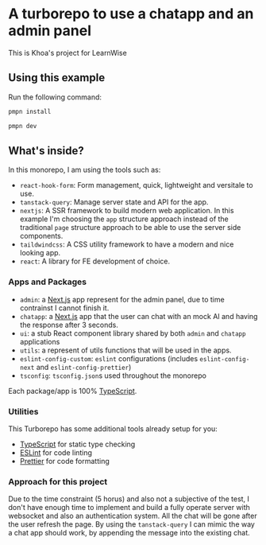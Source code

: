 # A turborepo to use a chatapp and an admin panel

This is Khoa's project for LearnWise

## Using this example

Run the following command:

```sh
pmpn install

pmpn dev
```

## What's inside?

In this monorepo, I am using the tools such as:

- `react-hook-form`: Form management, quick, lightweight and versitale to use.
- `tanstack-query`: Manage server state and API for the app.
- `nextjs`: A SSR framework to build modern web application. In this example I'm choosing the `app` structure approach instead of the traditional `page` structure approach to be able to use the server side components.
- `taildwindcss`: A CSS utility framework to have a modern and nice looking app.
- `react`: A library for FE development of choice.

### Apps and Packages

- `admin`: a [Next.js](https://nextjs.org/) app represent for the admin panel, due to time contrainst I cannot finish it.
- `chatapp`: a [Next.js](https://nextjs.org/) app that the user can chat with an mock AI and having the response after 3 seconds.
- `ui`: a stub React component library shared by both `admin` and `chatapp` applications
- `utils`: a represent of utils functions that will be used in the apps.
- `eslint-config-custom`: `eslint` configurations (includes `eslint-config-next` and `eslint-config-prettier`)
- `tsconfig`: `tsconfig.json`s used throughout the monorepo

Each package/app is 100% [TypeScript](https://www.typescriptlang.org/).

### Utilities

This Turborepo has some additional tools already setup for you:

- [TypeScript](https://www.typescriptlang.org/) for static type checking
- [ESLint](https://eslint.org/) for code linting
- [Prettier](https://prettier.io) for code formatting

### Approach for this project

Due to the time constraint (5 horus) and also not a subjective of the test, I don't have enough time to implement and build a fully operate server with websocket and also an authentication system. All the chat will be gone after the user refresh the page. By using the `tanstack-query` I can mimic the way a chat app should work, by appending the message into the existing chat.

